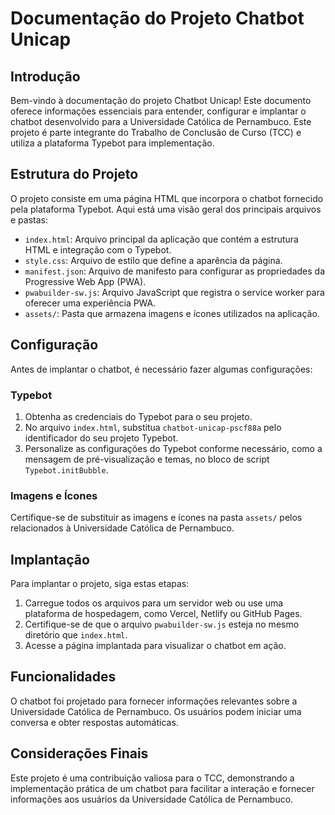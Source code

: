 # Documentação do Projeto Chatbot Unicap

## Introdução

Bem-vindo à documentação do projeto Chatbot Unicap! Este documento oferece informações essenciais para entender, configurar e implantar o chatbot desenvolvido para a Universidade Católica de Pernambuco. Este projeto é parte integrante do Trabalho de Conclusão de Curso (TCC) e utiliza a plataforma Typebot para implementação.

## Estrutura do Projeto

O projeto consiste em uma página HTML que incorpora o chatbot fornecido pela plataforma Typebot. Aqui está uma visão geral dos principais arquivos e pastas:

- `index.html`: Arquivo principal da aplicação que contém a estrutura HTML e integração com o Typebot.
- `style.css`: Arquivo de estilo que define a aparência da página.
- `manifest.json`: Arquivo de manifesto para configurar as propriedades da Progressive Web App (PWA).
- `pwabuilder-sw.js`: Arquivo JavaScript que registra o service worker para oferecer uma experiência PWA.
- `assets/`: Pasta que armazena imagens e ícones utilizados na aplicação.

## Configuração

Antes de implantar o chatbot, é necessário fazer algumas configurações:

### Typebot

1. Obtenha as credenciais do Typebot para o seu projeto.
2. No arquivo `index.html`, substitua `chatbot-unicap-pscf88a` pelo identificador do seu projeto Typebot.
3. Personalize as configurações do Typebot conforme necessário, como a mensagem de pré-visualização e temas, no bloco de script `Typebot.initBubble`.

### Imagens e Ícones

Certifique-se de substituir as imagens e ícones na pasta `assets/` pelos relacionados à Universidade Católica de Pernambuco.

## Implantação

Para implantar o projeto, siga estas etapas:

1. Carregue todos os arquivos para um servidor web ou use uma plataforma de hospedagem, como Vercel, Netlify ou GitHub Pages.
2. Certifique-se de que o arquivo `pwabuilder-sw.js` esteja no mesmo diretório que `index.html`.
3. Acesse a página implantada para visualizar o chatbot em ação.

## Funcionalidades

O chatbot foi projetado para fornecer informações relevantes sobre a Universidade Católica de Pernambuco. Os usuários podem iniciar uma conversa e obter respostas automáticas.

## Considerações Finais

Este projeto é uma contribuição valiosa para o TCC, demonstrando a implementação prática de um chatbot para facilitar a interação e fornecer informações aos usuários da Universidade Católica de Pernambuco.
